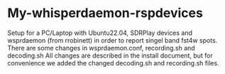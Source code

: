 # My-whisperdaemon-rspdevices
Setup for a PC/Laptop with Ubuntu22.04, SDRPlay devices and wsprdaemon (from rrobinett) in order to report singel band fst4w spots.
There are some changes in wsprdaemon.conf, recording.sh and decoding.sh
All changes are described in the install document, but for convenience we added the changed decoding.sh and recording.sh files.
